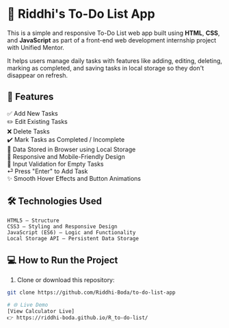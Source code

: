 # 📝 Riddhi's To-Do List App  

This is a simple and responsive To-Do List web app built using **HTML**, **CSS**, and **JavaScript** as part of a front-end web development internship project with Unified Mentor.

It helps users manage daily tasks with features like adding, editing, deleting, marking as completed, and saving tasks in local storage so they don't disappear on refresh.

## 📌 Features  

✅ Add New Tasks  
✏️ Edit Existing Tasks  
❌ Delete Tasks  
✔️ Mark Tasks as Completed / Incomplete  
💾 Data Stored in Browser using Local Storage  
📱 Responsive and Mobile-Friendly Design  
🧠 Input Validation for Empty Tasks  
⏎ Press "Enter" to Add Task  
✨ Smooth Hover Effects and Button Animations

## 🛠️ Technologies Used  
    HTML5 – Structure  
    CSS3 – Styling and Responsive Design  
    JavaScript (ES6) – Logic and Functionality  
    Local Storage API – Persistent Data Storage

## 💻 How to Run the Project  
1. Clone or download this repository:  
```bash
git clone https://github.com/Riddhi-Boda/to-do-list-app

# 🌐 Live Demo
[View Calculator Live]
👉 https://riddhi-boda.github.io/R_to-do-list/


